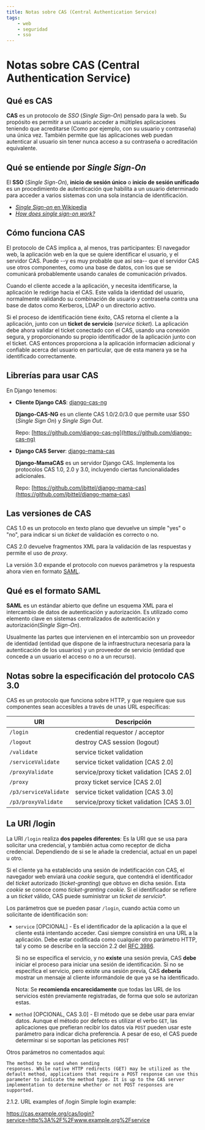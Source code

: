 ```yaml
---
title: Notas sobre CAS (Central Authentication Service)
tags:
    - web
    - seguridad
    - sso
---
```


# Notas sobre CAS  (Central Authentication Service)

## Qué es CAS

**CAS** es un protocolo de _SSO_ (_Single Sign-On_) pensado para la web.
Su propósito es permitir a un usuario acceder a múltiples aplicaciones
teniendo que acreditarse (Como por ejemplo, con su usuario y contraseña)
una única vez. También permite que las aplicaciones web puedan
autenticar al usuario sin tener nunca acceso a su contraseña o
acreditación equivalente.

## Qué se entiende por _Single Sign-On_

El **SSO** (_Single Sign-On_), **inicio de sesión único** o **inicio de sesión
unificado** es un procedimiento de autenticación que habilita a un usuario
determinado para acceder a varios sistemas con una sola instancia de
identificación.

- [_Single Sign-on_ en Wikipedia](https://es.wikipedia.org/wiki/Single_Sign-On)
- [_How does single sign-on work?_](https://www.onelogin.com/learn/how-single-sign-on-works)


## Cómo funciona CAS

El protocolo de CAS implica a, al menos, tras participantes: El
navegador web, la aplicación web en la que se quiere identificar el
usuario, y el servidor CAS. Puede --y es muy probable que así sea-- que
el servidor CAS use otros componentes, como una base de datos, con los
que se comunicará probablemente usando canales de comunicación privados.

Cuando el cliente accede a la aplicación, y necesita identificarse, la
aplicación le redirige hacia el CAS. Este valida la identidad del
usuario, normalmente validando su combinación de usuario y contraseña
contra una base de datos como Kerberos, LDAP o un directorio activo.

Si el proceso de identificación tiene éxito, CAS retorna el cliente a la
aplicación, junto con un **ticket de servicio** (_service ticket_). La
aplicación debe ahora validar el ticket conectado con el CAS, usando una
conexión segura, y proporcionando su propio identificador de la
aplicación junto con el ticket. CAS entonces proporciona a la aplicación
informaciøn adicional y confiable acerca del usuario en particular, que
de esta manera ya se ha identificado correctamente.


## Librerías para usar CAS

En Django tenemos:

- **Cliente Django CAS**: [django-cas-ng](https://djangocas.dev/)
  
  **Django-CAS-NG** es un cliente CAS 1.0/2.0/3.0 que permite usar SSO (_Single
  Sign On_) y _Single Sign Out_. 

  Repo: [https://github.com/django-cas-ng](https://github.com/django-cas-ng)

- **Django CAS Server**: [django-mama-cas](https://github.com/jbittel/django-mama-cas)

  **Django-MamaCAS** es un servidor Django CAS. Implementa los protocolos CAS
  1.0, 2.0 y 3.0, incluyendo ciertas funcionalidades adicionales.

  Repo: [https://github.com/jbittel/django-mama-cas](https://github.com/jbittel/django-mama-cas)

## Las versiones de CAS

CAS 1.0 es un protocolo en texto plano que devuelve
un simple "yes" o "no", para indicar si un _ticket_
de validación es correcto o no.

CAS 2.0 devuelve fragmentos XML para la validación de las respuestas
y permite el uso de _proxy_.

La versión 3.0 expande el protocolo con nuevos parámetros y la
respuesta ahora vien en formato
[SAML](https://en.wikipedia.org/wiki/Security_Assertion_Markup_Language).

## Qué es el formato SAML

**SAML** es un estándar abierto que define un esquema XML para el
intercambio de datos de autenticación y autorización. Es utilizado como
elemento clave en sistemas centralizados de autenticación y
autorización(_Single Sign-On_).

Usualmente las partes que intervienen en el intercambio son un proveedor
de identidad (entidad que dispone de la infraestructura necesaria para
la autenticación de los usuarios) y un proveedor de servicio (entidad
que concede a un usuario el acceso o no a un recurso).


## Notas sobre la especificación del protocolo CAS 3.0

CAS es un protocolo que funciona sobre HTTP, y que requiere que sus
componentes sean accesibles a través de unas URL específicas:

| URI                   | Descripción                               |
|-----------------------|-------------------------------------------|
| `/login`              | credential requestor / acceptor           |
| `/logout`             | destroy CAS session (logout)              |
| `/validate`           | service ticket validation                 |
| `/serviceValidate`    | service ticket validation [CAS 2.0]       |
| `/proxyValidate`      | service/proxy ticket validation [CAS 2.0] |
| `/proxy`              | proxy ticket service [CAS 2.0]            |
| `/p3/serviceValidate` | service ticket validation [CAS 3.0]       |
| `/p3/proxyValidate`   | service/proxy ticket validation [CAS 3.0] |


## La URI /login

La URI `/login` realiza **dos papeles diferentes**: Es la URI que se usa
para solicitar una credencial, y también actua como receptor de dicha
credencial. Dependiendo de si se le añade la credencial, actual en un
papel u otro.

Si el cliente ya ha establecido una sesión de indetificación con CAS, el
navegador web enviará una _cookie_ segura, que contendrá el
identificador del _ticket_ autorizado (_ticket-granting_) que obtuvo
en dicha sesión. Esta _cookie_ se conoce como _ticket-granting cookie_.
Si el identificador se refiere a un _ticket_ válido, CAS puede suministrar
un *ticket de servicio**.

Los parámetros que se pueden pasar `/login`, cuando actúa como un
solicitante de identificación son:

- `service` [OPCIONAL] - Es el identificador de la aplicación a la que el
  cliente está intentando acceder. Casi siempre consistirá en una URL a
  la aplicación. Debe estar codificada como cualquier otro parámetro
  HTTP, tal y como se describe en la sección 2.2 del
  [RFC 3986](https://www.rfc-editor.org/info/rfc3986).

  Si no se especifica el servicio, y no **existe** una sesión previa,
  CAS **debe** iniciar el proceso para iniciar una sesión de
  identificación. Si no se especifica el servicio, pero existe una
  sesión prevía, CAS **debería** mostrar un mensaje al cliente
  informándole de que ya se ha identificado.

  Nota: Se **recomienda encarecidamente** que todas las URL de los servicios
  estén previamente registradas, de forma que solo se autorizan estas.

- `method` [OPCIONAL, CAS 3.0] - El método que se debe usar
  para enviar datos. Aunque el método por defecto es utilizar
  el verbo `GET`, las aplicaciones que prefieran recibir los
  datos vía `POST` pueden usar este parámetro para indicar
  dicha preferencia. A pesar de eso, el CAS puede determinar si
  se soportan las peticiones `POST`


Otros parámetros no comentados aquí: 

    The method to be used when sending
    responses. While native HTTP redirects (GET) may be utilized as the
    default method, applications that require a POST response can use this
    parameter to indicate the method type. It is up to the CAS server
    implementation to determine whether or not POST responses are
    supported.


2.1.2. URL examples of /login
Simple login example:

https://cas.example.org/cas/login?service=http%3A%2F%2Fwww.example.org%2Fservice
